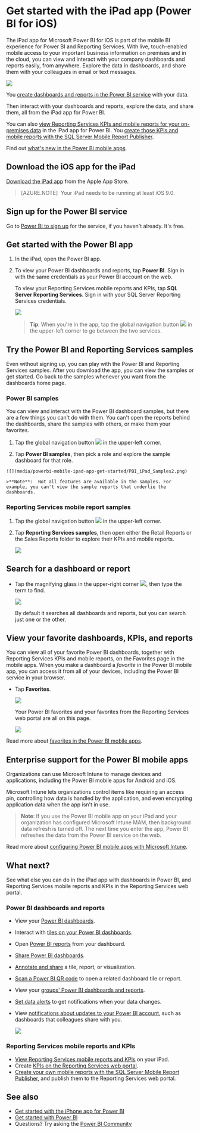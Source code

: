 <properties 
   pageTitle="Get started with the iPad app"
   description="The Microsoft Power BI for iOS app on the iPad is a key part of the mobile BI experience for Power BI and Reporting Services."
   services="powerbi" 
   documentationCenter="" 
   authors="maggiesMSFT" 
   manager="erikre" 
   backup=""
   editor=""
   tags=""
   qualityFocus="identified"
   qualityDate="08/08/2016"/>
 
<tags
   ms.service="powerbi"
   ms.devlang="NA"
   ms.topic="article"
   ms.tgt_pltfrm="NA"
   ms.workload="powerbi"
   ms.date="01/05/2017"
   ms.author="maggies"/>

# Get started with the iPad app (Power BI for iOS)  

The iPad app for Microsoft Power BI for iOS is part of the mobile BI experience for Power BI and Reporting Services. With live, touch-enabled mobile access to your important business information on premises and in the cloud, you can view and interact with your company dashboards and reports easily, from anywhere. Explore the data in dashboards, and share them with your colleagues in email or text messages.  

![](media/powerbi-mobile-ipad-app-get-started/power-bi-ipad-sample-dashboard.png)

You [create dashboards and reports in the Power BI service](powerbi-service-get-started.md) with your data. 

Then interact with your dashboards and reports, explore the data, and share them, all from the iPad app for Power BI.

You can also [view Reporting Services KPIs and mobile reports for your on-premises data](powerbi-mobile-iphone-kpis-mobile-reports.md) in the iPad app for Power BI. You [create those KPIs and mobile reports with the SQL Server Mobile Report Publisher](https://msdn.microsoft.com/library/mt652547.aspx).

Find out [what's new in the Power Bi mobile apps](powerbi-mobile-whats-new-in-the-mobile-apps.md).

## Download the iOS app for the iPad  
[Download the iPad app](http://go.microsoft.com/fwlink/?LinkId=522062) from the Apple App Store.

> [AZURE.NOTE]  Your iPad needs to be running at least iOS 9.0. 

## Sign up for the Power BI service

Go to [Power BI to sign up](http://go.microsoft.com/fwlink/?LinkID=513879) for the service, if you haven't already. It's free.

## Get started with the Power BI app 

1.  In the iPad, open the Power BI app.
  
2.  To view your Power BI dashboards and reports, tap **Power BI**. Sign in with the same credentials as your Power BI account on the web. 

    To view your Reporting Services mobile reports and KPIs, tap **SQL Server Reporting Services**. Sign in with your SQL Server Reporting Services credentials.

    ![](media/powerbi-mobile-ipad-app-get-started/power-bi-ipad-connect-to.png)

    >**Tip**: When you're in the app, tap the global navigation button ![](media/powerbi-mobile-ipad-app-get-started/power-bi-iphone-global-nav-button.png) in the upper-left corner to go between the two services. 

## Try the Power BI and Reporting Services samples  
Even without signing up, you can play with the Power BI and Reporting Services samples. After you download the app, you can view the samples or get started. Go back to the samples whenever you want from the dashboards home page.

### Power BI samples

You can view and interact with the Power BI dashboard samples, but there are a few things you can't do with them. You can't open the reports behind the dashboards, share the samples with others, or make them your favorites.

1.   Tap the global navigation button ![](media/powerbi-mobile-ipad-app-get-started/power-bi-iphone-global-nav-button.png) in the upper-left corner.
  
2.   Tap **Power BI samples**, then pick a role and explore the sample dashboard for that role.  

    ![](media/powerbi-mobile-ipad-app-get-started/PBI_iPad_Samples2.png)

    >**Note**:  Not all features are available in the samples. For example, you can't view the sample reports that underlie the dashboards. 

### Reporting Services mobile report samples

1.   Tap the global navigation button ![](media/powerbi-mobile-ipad-app-get-started/power-bi-iphone-global-nav-button.png) in the upper-left corner.

2.  Tap **Reporting Services samples**, then open either the Retail Reports or the Sales Reports folder to explore their KPIs and mobile reports.

    ![](media/powerbi-mobile-ipad-app-get-started/power-bi-reporting-services-samples.png)

## Search for a dashboard or report

* Tap the magnifying glass in the upper-right corner ![](media/powerbi-mobile-ipad-app-get-started/power-bi-ipad-search-icon.png), then type the term to find.

    ![](media/powerbi-mobile-ipad-app-get-started/power-bi-ipad-search.png)

    By default it searches all dashboards and reports, but you can search just one or the other.

## View your favorite dashboards, KPIs, and reports

You can view all of your favorite Power BI dashboards, together with Reporting Services KPIs and mobile reports, on the Favorites page in the mobile apps. When you make a dashboard a *favorite* in the Power BI mobile app, you can access it from all of your devices, including the Power BI service in your browser. 

-  Tap **Favorites**.

    ![](media/powerbi-mobile-ipad-app-get-started/power-bi-ios-favorites.png)
   
    Your Power BI favorites and your favorites from the Reporting Services web portal are all on this page.

    ![](media/powerbi-mobile-ipad-app-get-started/power-bi-ipad-favorites-page.png)

Read more about [favorites in the Power BI mobile apps](powerbi-mobile-favorites.md).

## Enterprise support for the Power BI mobile apps

Organizations can use Microsoft Intune to manage devices and applications, including the Power BI mobile apps for Android and iOS.

Microsoft Intune lets organizations control items like requiring an access pin, controlling how data is handled by the application, and even encrypting application data when the app isn't in use.

>**Note**: If you use the Power BI mobile app on your iPad and your organization has configured Microsoft Intune MAM, then background data refresh is turned off. The next time you enter the app, Power BI refreshes the data from the Power BI service on the web.

Read more about [configuring Power BI mobile apps with Microsoft Intune](powerbi-admin-mobile-intune.md). 

## What next?

See what else you can do in the iPad app with dashboards in Power BI, and Reporting Services mobile reports and KPIs in the Reporting Services web portal.

### Power BI dashboards and reports

-   View your [Power BI dashboards](powerbi-mobile-create-dashboard.md).
-   Interact with [tiles on your Power BI dashboards](powerbi-mobile-tiles-in-the-ipad-app.md).
-   Open [Power BI reports](powerbi-mobile-reports-on-the-ipad-app.md) from your dashboard.
-   [Share Power BI dashboards](powerbi-mobile-share-a-dashboard-from-the-iphone-app.md).
-   [Annotate and share](powerbi-mobile-annotate-and-share-a-tile-from-the-iphone-app.md) a tile, report, or visualization.
-   [Scan a Power BI QR code](powerbi-mobile-qr-code-for-tile.md)  to open a related dashboard tile or report.
-   View your [groups' Power BI dashboards and reports](powerbi-service-mobile-groups-in-the-ipad-app.md).
-   [Set data alerts](powerbi-mobile-set-data-alerts-in-the-iphone-app.md) to get notifications when your data changes.
-   View [notifications about updates to your Power BI account](powerbi-mobile-notification-center.md), such as dashboards that colleagues share with you.
   
    ![](media/powerbi-mobile-ipad-app-get-started/power-bi-ipad-notifications.png)

### Reporting Services mobile reports and KPIs

- [View Reporting Services mobile reports and KPIs](powerbi-mobile-iphone-kpis-mobile-reports.md) on your iPad.
- Create [KPIs on the Reporting Services web portal](https://msdn.microsoft.com/library/mt683632.aspx).
- [Create your own mobile reports with the SQL Server Mobile Report Publisher](https://msdn.microsoft.com/library/mt652547.aspx), and publish them to the Reporting Services web portal.

## See also  
- [Get started with the iPhone app for Power BI](powerbi-mobile-ipad-app-get-started.md)  
- [Get started with Power BI](powerbi-service-get-started.md)  
- Questions? Try asking the [Power BI Community](http://community.powerbi.com/)


